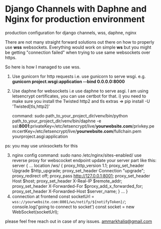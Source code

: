 # Django Channels with Daphne and Nginx for production environment
production configuration for django channels, wss, daphne, nginx


There are not many straight forward solutions out there on how to properly use **wss** websockets. 
Everything would work on simple **ws** but you might be getting "connection failed" when trying to use same websockets over https. 

So here is how I managed to use wss.

1. Use gunicorn for http requests i.e. use gunicorn to serve wsgi.
e.g. **gunicorn project.wsgi:application --bind 0.0.0.0:8000**

2. Use daphne for websockets i.e use daphne to serve asgi. I am using letsencrypt certificates, you can use certbot for that.
    i) you need to make sure you install the Twisted http2 and tls extras  => pip install -U 'Twisted[tls,http2]'
   
    command: 
   sudo path_to_your_project_dir/venv/bin/python path_to_your_project_dir/venv/bin/daphne -e  ssl:**8001**:privateKey=/etc/letsencrypt/live/**yourwebsite.com**/privkey.pem:certKey=/etc/letsencrypt/live/**yourwebsite.com**/fullchain.pem yourproject.asgi:application

  ps: you may use unixsockets for this
  
3. nginx config
   command: sudo nano /etc/nginx/sites-enabled/<default or yourwebsite.com>
   use reverse proxy for webscocket endpoint
   update your server part like this: 
   server {
     ...
     location /ws/ {
          proxy_http_version 1.1;
          proxy_set_header Upgrade $http_upgrade;
          proxy_set_header Connection "upgrade";
          proxy_redirect off;
          proxy_pass http://127.0.0.1:8001;
          proxy_set_header Host $host;
          proxy_set_header X-Real-IP $remote_addr;
          proxy_set_header X-Forwarded-For $proxy_add_x_forwarded_for;
          proxy_set_header X-Forwarded-Host $server_name;
     } 
     ...
   }
4. connection at frontend
  const socketUrl = `wss://yourwebsite.com:8001/ws/notify/${notifyToken}/`;
  console.log('going to connect to socket')
  const socket = new WebSocket(socketUrl);


  
please feel free reach out in case of any issues. 
ammarkhaliq@gmail.com
